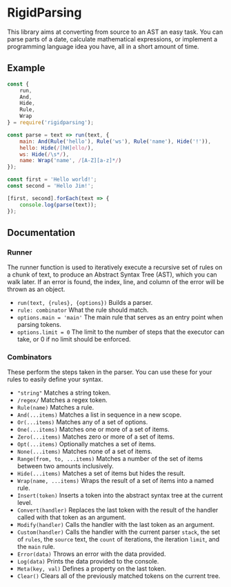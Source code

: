 # RigidParsing
This library aims at converting from source to an AST an easy task. You can parse parts of a date, calculate mathematical expressions, or implement a programming language idea you have, all in a short amount of time.  

## Example
```js
const {
	run,
	And,
	Hide,
	Rule,
	Wrap
} = require('rigidparsing');

const parse = text => run(text, {
	main: And(Rule('hello'), Rule('ws'), Rule('name'), Hide('!')),
	hello: Hide(/[hH]ello/),
	ws: Hide(/\s*/),
	name: Wrap('name', /[A-Z][a-z]*/)
});

const first = 'Hello world!';
const second = 'Hello Jim!';

[first, second].forEach(text => {
    console.log(parse(text));
});
```

## Documentation

### Runner
The runner function is used to iteratively execute a recursive set of rules on a chunk of text, to produce an Abstract Syntax Tree (AST), which you can walk later. If an error is found, the index, line, and column of the error will be thrown as an object.
* `run(text, {rules}, {options})` Builds a parser.  
* `rule: combinator` What the rule should match.  
* `options.main = 'main'` The main rule that serves as an entry point when parsing tokens.  
* `options.limit = 0` The limit to the number of steps that the executor can take, or 0 if no limit should be enforced.

### Combinators
These perform the steps taken in the parser. You can use these for your rules to easily define your syntax.  
* `"string"` Matches a string token.  
* `/regex/` Matches a regex token.  
* `Rule(name)` Matches a rule.  
* `And(...items)` Matches a list in sequence in a new scope.  
* `Or(...items)` Matches any of a set of options.  
* `One(...items)` Matches one or more of a set of items.  
* `Zero(...items)` Matches zero or more of a set of items.  
* `Opt(...items)` Optionally matches a set of items.  
* `None(...items)` Matches none of a set of items.  
* `Range(from, to, ...items)` Matches a number of the set of items between two amounts inclusively.  
* `Hide(...items)` Matches a set of items but hides the result.  
* `Wrap(name, ...items)` Wraps the result of a set of items into a named rule.  
* `Insert(token)` Inserts a token into the abstract syntax tree at the current level.  
* `Convert(handler)` Replaces the last token with the result of the handler called with that token as an argument.  
* `Modify(handler)` Calls the handler with the last token as an argument.  
* `Custom(handler)` Calls the handler with the current parser `stack`, the set of `rules`, the `source` text, the `count` of iterations, the iteration `limit`, and the `main` rule.  
* `Error(data)` Throws an error with the data provided.  
* `Log(data)` Prints the data provided to the console.  
* `Meta(key, val)` Defines a property on the last token.  
* `Clear()` Clears all of the previously matched tokens on the current tree.  